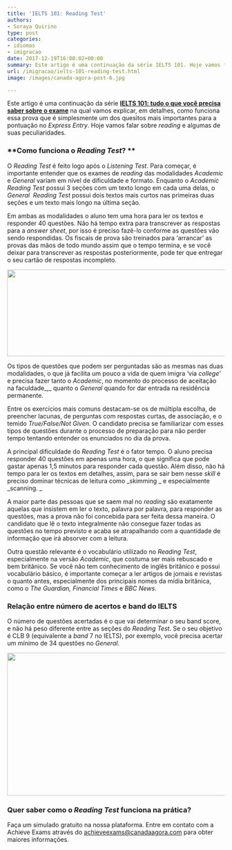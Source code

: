 ```yaml
---
title: 'IELTS 101: Reading Test'
authors:
- Soraya Quirino
type: post
categories:
- idiomas
- imigracao
date: 2017-12-19T16:08:02+00:00
summary: Este artigo é uma continuação da série IELTS 101. Hoje vamos falar sobre o Reading Test do IELTS e algumas de suas peculiaridades.
url: /imigracao/ielts-101-reading-test.html
image: /images/canada-agora-post-6.jpg

---
```

Este artigo é uma continuação da série [**IELTS 101: tudo o que você precisa saber sobre o exame**][1] na qual vamos explicar, em detalhes, como funciona essa prova que é simplesmente um dos quesitos mais importantes para a pontuação no _Express_ _Entry_. Hoje vamos falar sobre _reading_ e algumas de suas peculiaridades.

### **Como funciona o _Reading Test_? **

O _Reading_ _Test_ é feito logo após o _Listening Test_. Para começar, é importante entender que os exames de _reading_ das modalidades _Academic_ e _General_ variam em nível de dificuldade e formato. Enquanto o _Academic_ _Reading Test_ possui 3 seções com um texto longo em cada uma delas, o _General_  _Reading_ _Test_ possui dois textos mais curtos nas primeiras duas seções e um texto mais longo na última seção.

Em ambas as modalidades o aluno tem uma hora para ler os textos e responder 40 questões. Não há tempo extra para transcrever as respostas para a _answer_ _sheet_, por isso é preciso fazê-lo conforme as questões vão sendo respondidas. Os fiscais de prova são treinados para ‘arrancar&#8217; as provas das mãos de todo mundo assim que o tempo termina, e se você deixar para transcrever as respostas posteriormente, pode ter que entregar o seu cartão de respostas incompleto.

<img class="alignnone wp-image-10596" src="https://www.canadaagora.com/wp-content/uploads/ielts-reading-470x135.png" alt="" width="700" height="201" srcset="https://www.canadaagora.com/wp-content/uploads/ielts-reading-470x135.png 470w, https://www.canadaagora.com/wp-content/uploads/ielts-reading-970x279.png 970w, https://www.canadaagora.com/wp-content/uploads/ielts-reading-364x105.png 364w, https://www.canadaagora.com/wp-content/uploads/ielts-reading-758x218.png 758w, https://www.canadaagora.com/wp-content/uploads/ielts-reading-608x175.png 608w, https://www.canadaagora.com/wp-content/uploads/ielts-reading-1152x331.png 1152w, https://www.canadaagora.com/wp-content/uploads/ielts-reading-167x48.png 167w, https://www.canadaagora.com/wp-content/uploads/ielts-reading-334x96.png 334w, https://www.canadaagora.com/wp-content/uploads/ielts-reading.png 1336w" sizes="(max-width: 700px) 100vw, 700px" />

Os tipos de questões que podem ser perguntadas são as mesmas nas duas modalidades, o que já facilita um pouco a vida de quem imigra ‘via _college_&#8216; e precisa fazer tanto o _Academic_, no momento do processo de aceitação na faculdade_,_ quanto o _General_ quando for dar entrada na residência permanente.

Entre os exercícios mais comuns destacam-se os de múltipla escolha, de preencher lacunas, de perguntas com respostas curtas, de associação, e o temido _True/False/Not_ _Given_. O candidato precisa se familiarizar com esses tipos de questões durante o processo de preparação para não perder tempo tentando entender os enunciados no dia da prova.

A principal dificuldade do _Reading_ _Test_ é o fator tempo. O aluno precisa responder 40 questões em apenas uma hora, o que significa que pode gastar apenas 1,5 minutos para responder cada questão. Além disso, não há tempo para ler os textos em detalhes, assim, para se sair bem nesse _skill_ é preciso dominar técnicas de leitura como _skimming _ e especialmente _scanning. _

A maior parte das pessoas que se saem mal no _reading_ são exatamente aquelas que insistem em ler o texto, palavra por palavra, para responder as questões, mas a prova não foi concebida para ser feita dessa maneira. O candidato que lê o texto integralmente não consegue fazer todas as questões no tempo previsto e acaba se atrapalhando com a quantidade de informação que irá absorver com a leitura.

Outra questão relevante é o vocabulário utilizado no _Reading_ _Test_, especialmente na versão _Academic_, que costuma ser mais rebuscado e bem britânico. Se você não tem conhecimento de inglês britânico e possui vocabulário básico, é importante começar a ler artigos de jornais e revistas o quanto antes, especialmente dos principais nomes da mídia britânica, como o _The Guardian,_ _Financial Times_ e _BBC News_.

### **Relação entre número de acertos e band do IELTS**

O número de questões acertadas é o que vai determinar o seu band score, e não há peso diferente entre as seções do _Reading_ _Test_. Se o seu objetivo é CLB 9 (equivalente a _band_ 7 no IELTS), por exemplo, você precisa acertar um mínimo de 34 questões no _General_.

<img class="alignnone wp-image-10631" src="https://www.canadaagora.com/wp-content/uploads/Screen-Shot-2017-12-21-at-3.29.26-PM-470x268.png" alt="" width="580" height="331" srcset="https://www.canadaagora.com/wp-content/uploads/Screen-Shot-2017-12-21-at-3.29.26-PM-470x268.png 470w, https://www.canadaagora.com/wp-content/uploads/Screen-Shot-2017-12-21-at-3.29.26-PM-970x553.png 970w, https://www.canadaagora.com/wp-content/uploads/Screen-Shot-2017-12-21-at-3.29.26-PM-364x208.png 364w, https://www.canadaagora.com/wp-content/uploads/Screen-Shot-2017-12-21-at-3.29.26-PM-758x432.png 758w, https://www.canadaagora.com/wp-content/uploads/Screen-Shot-2017-12-21-at-3.29.26-PM-608x347.png 608w, https://www.canadaagora.com/wp-content/uploads/Screen-Shot-2017-12-21-at-3.29.26-PM-1152x657.png 1152w, https://www.canadaagora.com/wp-content/uploads/Screen-Shot-2017-12-21-at-3.29.26-PM-84x48.png 84w, https://www.canadaagora.com/wp-content/uploads/Screen-Shot-2017-12-21-at-3.29.26-PM-168x96.png 168w, https://www.canadaagora.com/wp-content/uploads/Screen-Shot-2017-12-21-at-3.29.26-PM.png 1178w" sizes="(max-width: 580px) 100vw, 580px" />

### **Quer saber como o _Reading Test_ funciona na prática?**

Faça um simulado gratuito na nossa plataforma. Entre em contato com a Achieve Exams através do <achieveexams@canadaagora.com> para obter maiores informações.

 [1]: https://www.canadaagora.com/soraya-quirino/ielts-tudo-o-que-voce-precisa-saber.html